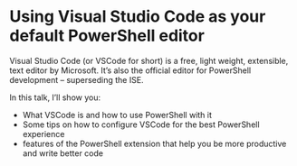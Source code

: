 ﻿# Using Visual Studio Code as your default PowerShell editor

Visual Studio Code
(or VSCode for short)
is a free,
light weight,
extensible,
text editor by Microsoft.
It’s also the official editor for PowerShell development – superseding the ISE.

In this talk,
I’ll show you:

* What VSCode is and how to use PowerShell with it
* Some tips on how to configure VSCode for the best PowerShell experience
* features of the PowerShell extension that help you be more productive and write better code

